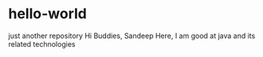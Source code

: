 # hello-world
just another repository
Hi Buddies,
  Sandeep Here, I am good at java and its related technologies
